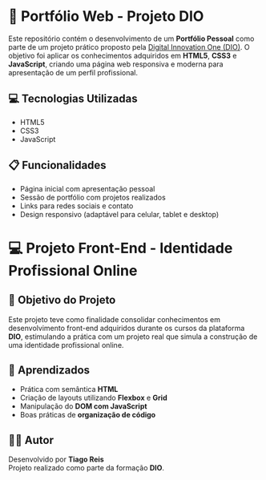 # 📁 Portfólio Web - Projeto DIO

Este repositório contém o desenvolvimento de um **Portfólio Pessoal** como parte de um projeto prático proposto pela [Digital Innovation One (DIO)](https://www.dio.me/). O objetivo foi aplicar os conhecimentos adquiridos em **HTML5**, **CSS3** e **JavaScript**, criando uma página web responsiva e moderna para apresentação de um perfil profissional.


## 💻 Tecnologias Utilizadas

- HTML5  
- CSS3  
- JavaScript  

## 📋 Funcionalidades

- Página inicial com apresentação pessoal  
- Sessão de portfólio com projetos realizados  
- Links para redes sociais e contato  
- Design responsivo (adaptável para celular, tablet e desktop)  

# 💻 Projeto Front-End - Identidade Profissional Online

## 🎯 Objetivo do Projeto
Este projeto teve como finalidade consolidar conhecimentos em desenvolvimento front-end adquiridos durante os cursos da plataforma **DIO**, estimulando a prática com um projeto real que simula a construção de uma identidade profissional online.

## 🧠 Aprendizados

- Prática com semântica **HTML**
- Criação de layouts utilizando **Flexbox** e **Grid**
- Manipulação do **DOM com JavaScript**
- Boas práticas de **organização de código**

## 👨‍💻 Autor

Desenvolvido por **Tiago Reis**  
Projeto realizado como parte da formação **DIO**.

